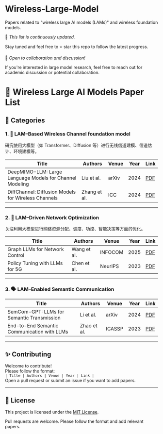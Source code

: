 # Wireless-Large-Model
Papers related to "wireless large AI models (LAMs)" and wireless foundation models.

📌 *This list is continuously updated.*

Stay tuned and feel free to ⭐ star this repo to follow the latest progress.

🤝 *Open to collaboration and discussion!*

If you're interested in large model research, feel free to reach out for academic discussion or potential collaboration.

# 📡 Wireless Large AI Models Paper List



## 📂 Categories

### 1. 📶 LAM–Based Wireless Channel foundation model 
研究使用大模型（如 Transformer、Diffusion 等）进行无线信道建模、信道估计、环境建模等。

| Title | Authors | Venue | Year | Link |
|-------|---------|-------|------|------|
| DeepMIMO-LLM: Large Language Models for Channel Modeling | Liu et al. | arXiv | 2024 | [PDF](https://arxiv.org/abs/xxxx) |
| DiffChannel: Diffusion Models for Wireless Channels | Zhang et al. | ICC | 2024 | [PDF](https://arxiv.org/abs/xxxx) |

---

### 2. 🧠 LAM–Driven Network Optimization  
关注利用大模型进行网络资源分配、调度、功控、智能决策等方面的优化。

| Title | Authors | Venue | Year | Link |
|-------|---------|-------|------|------|
| Graph LLMs for Network Control | Wang et al. | INFOCOM | 2025 | [PDF](https://arxiv.org/abs/xxxx) |
| Policy Tuning with LLMs for 5G | Chen et al. | NeurIPS | 2023 | [PDF](https://arxiv.org/abs/xxxx) |

---

### 3. 🗣️ LAM–Enabled Semantic Communication  

| Title | Authors | Venue | Year | Link |
|-------|---------|-------|------|------|
| SemCom-GPT: LLMs for Semantic Transmission | Li et al. | arXiv | 2024 | [PDF](https://arxiv.org/abs/xxxx) |
| End-to-End Semantic Communication with LLMs | Zhao et al. | ICASSP | 2023 | [PDF](https://arxiv.org/abs/xxxx) |

---

## ✨ Contributing

Welcome to contribute!  
Please follow the format:  
`| Title | Authors | Venue | Year | Link |`  
Open a pull request or submit an issue if you want to add papers.

---

## 📄 License

This project is licensed under the [MIT License](LICENSE).

Pull requests are welcome. Please follow the format and add relevant papers.
